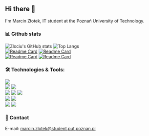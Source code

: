 ## Hi there 👋  

I'm Marcin Złotek, IT student at the Poznań University of Technology.
<!--
**zlociu/zlociu** is a ✨ _special_ ✨ repository because its `README.md` (this file) appears on your GitHub profile.
-->
### 📊 Github stats
![Zlociu's GitHub stats](https://github-readme-stats.vercel.app/api?username=zlociu&show_icons=true&bg_color=345,1e90ff,35ff69&default&line_height=27&title_color=ffffff&icon_color=ffffff&include_all_commits=1&custom_title=Zlociu's%20GitHub%20Stats)
![Top Langs](https://github-readme-stats.vercel.app/api/top-langs/?username=zlociu&title_color=1e90ff&layout=default&langs_count=3&card_width=305)  
[![Readme Card](https://github-readme-stats.vercel.app/api/pin/?username=zlociu&title_color=1e90ff&repo=2019_LEDTetris)](https://github.com/PUT-PTM/2019_LEDTetris)
[![Readme Card](https://github-readme-stats.vercel.app/api/pin/?username=zlociu&title_color=1e90ff&repo=LZ77.NET)](https://github.com/zlociu/LZ77.NET)  
[![Readme Card](https://github-readme-stats.vercel.app/api/pin/?username=zlociu&title_color=1e90ff&repo=HammingECC.NET)](https://github.com/zlociu/HammingECC.NET)
[![Readme Card](https://github-readme-stats.vercel.app/api/pin/?username=zlociu&title_color=1e90ff&repo=ASPNET-TIWPR-LAB)](https://github.com/zlociu/ASPNET-TIWPR-LAB)

### 🛠️ Technologies & Tools:
![](https://img.shields.io/badge/OS-Windows-informational?style=flat-square&logo=Windows&logoColor=white&color=1e90ff)  
![](https://img.shields.io/badge/Editor-VS%20Code-informational?style=flat-square&logo=Visual-Studio-Code&logoColor=white&color=1e90ff)
![](https://img.shields.io/badge/Editor-Visual%20Studio-informational?style=flat-square&logo=Visual-Studio&logoColor=white&color=1e90ff)  
![](https://img.shields.io/badge/Language-C%23-informational?style=flat-square&logo=.NET&logoColor=white&color=1e90ff)
![](https://img.shields.io/badge/Language-F%23-informational?style=flat-square&logo=.NET&logoColor=white&color=1e90ff)
![](https://img.shields.io/badge/Language-CUDA-informational?style=flat-square&logo=Nvidia&logoColor=white&color=1e90ff)  
![](https://img.shields.io/badge/Framework-ASP.NET-informational?style=flat-square&logo=.NET&logoColor=white&color=1e90ff)
![](https://img.shields.io/badge/Framework-SignalR-informational?style=flat-square&logo=.NET&logoColor=white&color=1e90ff)  
![](https://img.shields.io/badge/Tool-LaTeX-informational?style=flat-square&logo=Latex&logoColor=white&color=1e90ff)
![](https://img.shields.io/badge/Cloud-Azure-informational?style=flat-square&logo=Microsoft-Azure&logoColor=white&color=1e90ff)

### 💬 Contact
E-mail: marcin.zlotek@student.put.poznan.pl


